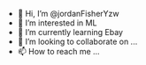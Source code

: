 - 👋 Hi, I’m @jordanFisherYzw
- 👀 I’m interested in ML
- 🌱 I’m currently learning Ebay
- 💞️ I’m looking to collaborate on ...
- 📫 How to reach me ...

<!---
jordanFisherYzw/jordanFisherYzw is a ✨ special ✨ repository because its `README.md` (this file) appears on your GitHub profile.
You can click the Preview link to take a look at your changes.
--->

